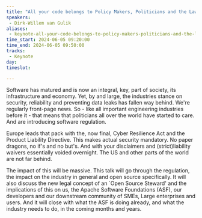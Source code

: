 ```yaml
---
title: "All your code belongs to Policy Makers, Politicians and the Law"
speakers:
 - Dirk-Willem van Gulik
aliases: 
 - keynote-all-your-code-belongs-to-policy-makers-politicians-and-the-law
time_start: 2024-06-05 09:20:00
time_end: 2024-06-05 09:50:00
tracks:
 - Keynote
day: 
timeslot: 

---
```


Software has matured and is now an integral, key, part of society, its infrastructure and economy. Yet, by and large, the industries stance on security, reliability and preventing data leaks has fallen way behind. We're regularly front-page news. So - like all important engineering industries before it - that means that politicians all over the world have started to care. And are introducing software regulation.

Europe leads that pack with the, now final, Cyber Resilience Act and the Product Liability Directive. This makes actual security mandatory. No paper dragons, no if's and no but's. And with your disclaimers and (strict)liability waivers essentially voided overnight. The US and other parts of the world are not far behind.

The impact of this will be massive. This talk will go through the regulation, the impact on the industry in general and open source specifically. It will also discuss the new legal concept of an `Open Source Steward' and the implications of this on us, the Apache Software Foundations (ASF), our developers and our downstream community of SMEs,  Large enterprises and users. And it will close with what the ASF is doing already, and what the industry needs to do, in the coming months and years.